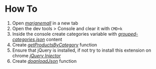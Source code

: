 # How To


 1. Open *[marjanemall](https://www.marjanemall.ma/all-products?m_shipping_location=LOCAL&product_list_limit=80)* in a new tab
 2. Open the dev tools > Console and clear it with `CMD+k`
 3. Inside the console create categories variable with *[grouped-categories.json](https://github.com/essaghirm/Web-scraping/blob/3f10c246f4b6ba0f4cb8ca3cdcc7ac49988a2b74/grouped-categories.json)* content
 4. Create *[getProductsByCategory](https://github.com/essaghirm/Web-scraping/blob/3f10c246f4b6ba0f4cb8ca3cdcc7ac49988a2b74/getProductsByCategory.js)* function
 5. Ensure that jQuery is installed, if not try to install this extension on chrome *[jQuery Injector](https://chromewebstore.google.com/detail/jquery-injector/ekkjohcjbjcjjifokpingdbdlfekjcgi)*
 6. Create *[doanloadJson](https://github.com/essaghirm/Web-scraping/blob/e43bb04cd45630451872995c0c4b4f803a821754/doanloadJson.js)* function